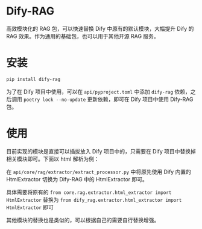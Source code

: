 # Dify-RAG

高效模块化的 RAG 包，可以快速替换 Dify 中原有的默认模块，大幅提升 Dify 的 RAG 效果。作为通用的基础包，也可以用于其他开源 RAG 服务。

# 安装

```bash
pip install dify-rag
```

为了在 Dify 项目中使用，可以在 `api/pyproject.toml` 中添加 `dify-rag` 依赖，之后调用 `poetry lock --no-update` 更新依赖，即可在 Dify 项目中使用 Dify-RAG 包。

# 使用

目前实现的模块是直接可以插拔放入 Dify 项目中的，只需要在 Dify 项目中替换掉相关模块即可。下面以 html 解析为例：

在 `api/core/rag/extractor/extract_processor.py` 中将原先使用 Dify 内置的 HtmlExtractor 切换为 Dify-RAG 中的 HtmlExtractor 即可。

具体需要将原有的 `from core.rag.extractor.html_extractor import HtmlExtractor` 替换为 `from dify_rag.extractor.html_extractor import HtmlExtractor` 即可

其他模块的替换也是类似的，可以根据自己的需要自行替换增强。

